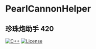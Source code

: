 # PearlCannonHelper
## 珍珠炮助手 420

[![C++](https://img.shields.io/badge/C++-11-%2300599C?logo=cplusplus)](https://www.gnu.org/licenses/gpl-3.0.en.html)
[![License](https://img.shields.io/github/license/MagicstMagoo/PearlCannonHelper)](https://www.gnu.org/licenses/gpl-3.0.en.html)

